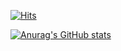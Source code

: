 [![Hits](https://hits.seeyoufarm.com/api/count/incr/badge.svg?url=https%3A%2F%2Fgithub.com%2F0ofKIM&count_bg=%23882BA2&title_bg=%23A2A2A2&icon=apple.svg&icon_color=%23E7E7E7&title=hits&edge_flat=false)](https://hits.seeyoufarm.com)

[![Anurag's GitHub stats](https://github-readme-stats.vercel.app/api?username=0ofKIM&theme=dracula&hide=issues,star,contribs)](https://github.com/anuraghazra/github-readme-stats)

<!-- count 3 183 118 -->







<!--
**0ofKIM/0ofKIM** is a ✨ _special_ ✨ repository because its `README.md` (this file) appears on your GitHub profile.

Here are some ideas to get you started:

- 🔭 I’m currently working on ...
- 🌱 I’m currently learning ...
- 👯 I’m looking to collaborate on ...
- 🤔 I’m looking for help with ...
- 💬 Ask me about ...
- 📫 How to reach me: ...
- 😄 Pronouns: ...
- ⚡ Fun fact: ...
-->
